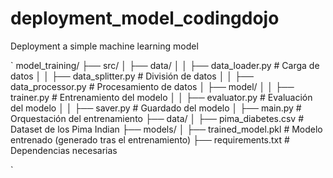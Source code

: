 # deployment_model_codingdojo
Deployment a simple machine learning model



`
model_training/
├── src/
│   ├── data/
│   │   ├── data_loader.py       # Carga de datos
│   │   ├── data_splitter.py     # División de datos
│   │   ├── data_processor.py    # Procesamiento de datos
│   ├── model/
│   │   ├── trainer.py           # Entrenamiento del modelo
│   │   ├── evaluator.py         # Evaluación del modelo
│   │   ├── saver.py             # Guardado del modelo
│   ├── main.py                  # Orquestación del entrenamiento
├── data/
│   ├── pima_diabetes.csv        # Dataset de los Pima Indian
├── models/
│   ├── trained_model.pkl        # Modelo entrenado (generado tras el entrenamiento)
├── requirements.txt             # Dependencias necesarias

`

